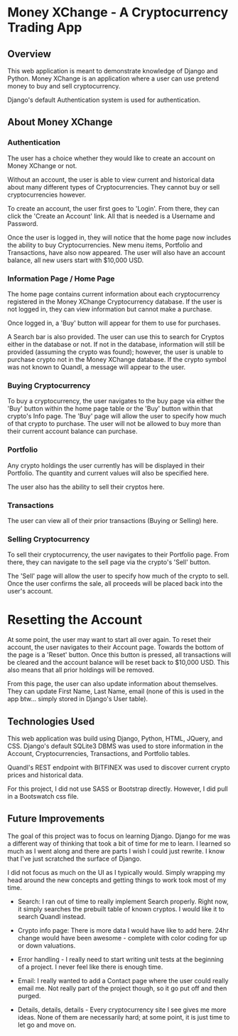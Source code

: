 # Money XChange - A Cryptocurrency Trading App
## Overview
This web application is meant to demonstrate knowledge of Django and
Python.  Money XChange is an application where a user can use pretend 
money to buy and sell cryptocurrency.  

Django's default Authentication system is used for authentication.  

## About Money XChange

### Authentication

The user has a choice whether they would like to create an account on Money XChange or not.  

Without an account, the user is able to view current and historical data about many different types of Cryptocurrencies.  They cannot buy or sell cryptocurrencies however.  

To create an account, the user first goes to 'Login'.  From there, they can click the 'Create an Account' link.  All that is needed is a Username and Password.  

Once the user is logged in, they will notice that the home page now includes the ability to buy Cryptocurrencies.  New menu items, Portfolio and Transactions, have also now appeared.  The user will also have an account balance, all new users start with $10,000 USD.  


### Information Page / Home Page
The home page contains current information about each cryptocurrency registered in the Money XChange Cryptocurrency database.  If the user is not logged in, they can view information but cannot make a purchase.

Once logged in, a 'Buy' button will appear for them to use for purchases.  

A Search bar is also provided.  The user can use this to search for Cryptos either in the database or not.  If not in the database, information will still be provided (assuming the crypto was found); however, the user is unable to purchase crypto not in the Money XChange database.  If the crypto symbol was not known to Quandl, a message will appear to the user.  


### Buying Cryptocurrency
To buy a cryptocurrency, the user navigates to the buy page via either the 'Buy' button within the home page table or the 'Buy' button within that crypto's Info page.  The 'Buy' page will allow the user to specify how much of that crypto to purchase.  The user will not be allowed to buy more than their current account balance can purchase.  

### Portfolio
Any crypto holdings the user currently has will be displayed in their Portfolio.  The
quantity and current values will also be specified here.  

The user also has the ability to sell their cryptos here.  

### Transactions
The user can view all of their prior transactions (Buying or Selling) here.  

### Selling Cryptocurrency
To sell their cryptocurrency, the user navigates to their Portfolio page.  From there,
they can navigate to the sell page via the crypto's 'Sell' button.  

The 'Sell' page will allow the user to specify how much of the crypto to sell.  
Once the user confirms the sale, all proceeds will be placed back into the user's account.  


# Resetting the Account
At some point, the user may want to start all over again.  To reset their account,
the user navigates to their Account page.  Towards the bottom of the page is a 'Reset'
button.  Once this button is pressed, all transactions will be cleared and the account
balance will be reset back to $10,000 USD.  This also means that all prior holdings will be removed.  

From this page, the user can also update information about themselves.  They can update First Name, Last Name, email (none of this is used in the app btw... simply stored in Django's User table).


## Technologies Used
This web application was build using Django, Python, HTML, JQuery, and CSS.  Django's default SQLite3 DBMS was used to store information in the Account, Cryptocurrencies, Transactions, and Portfolio tables.

Quandl's REST endpoint with BITFINEX was used to discover current crypto prices and historical data.  

For this project, I did not use SASS or Bootstrap directly.  However, I did pull in a Bootswatch css file. 


## Future Improvements
The goal of this project was to focus on learning Django.  Django for me was a different way of thinking that took a bit of time for me to learn.  I learned so much as I went along and there are parts I wish I could just rewrite.  I know that I've just scratched the surface of Django.  

I did not focus as much on the UI as I typically would.  Simply wrapping my head around the new concepts and getting things to work took most of my time.  

- Search:  I ran out of time to really implement Search properly.  Right now, it simply searches the prebuilt table of known cryptos.  I would like it to search Quandl instead.  

- Crypto info page:  There is more data I would have like to add here.  24hr change would have been awesome - complete with color coding for up or down valuations.  

- Error handling - I really need to start writing unit tests at the beginning of a project.  I never feel like there is enough time.  

- Email:  I really wanted to add a Contact page where the user could really email me.  Not really part of the project though, so it go put off and then purged.  

- Details, details, details - Every cryptocurrency site I see gives me more ideas.  None of them are necessarily hard; at some point, it is just time to let go and move on.  

